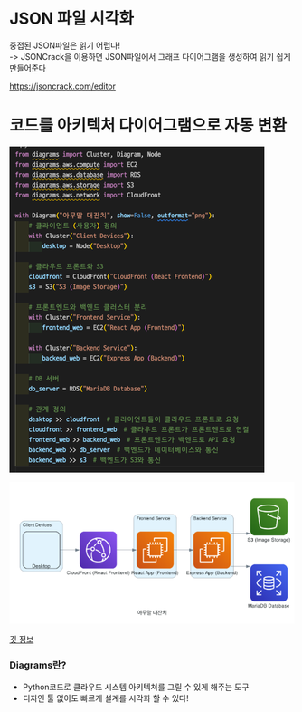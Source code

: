 # JSON 파일 시각화
중접된 JSON파일은 읽기 어렵다!<br>
-> JSONCrack을 이용하면 JSON파일에서 그래프 다이어그램을 생성하여 읽기 쉽게 만들어준다

https://jsoncrack.com/editor


# 코드를 아키텍처 다이어그램으로 자동 변환

![alt text](images/codeVisualize.png)<br>

![alt text](images/community.png)<br>

[깃 정보](https://github.com/mingrammer/diagrams)   

### Diagrams란?
- Python코드로 클라우드 시스템 아키텍쳐를 그릴 수 있게 해주는 도구
- 디자인 툴 없이도 빠르게 설계를 시각화 할 수 있다!
